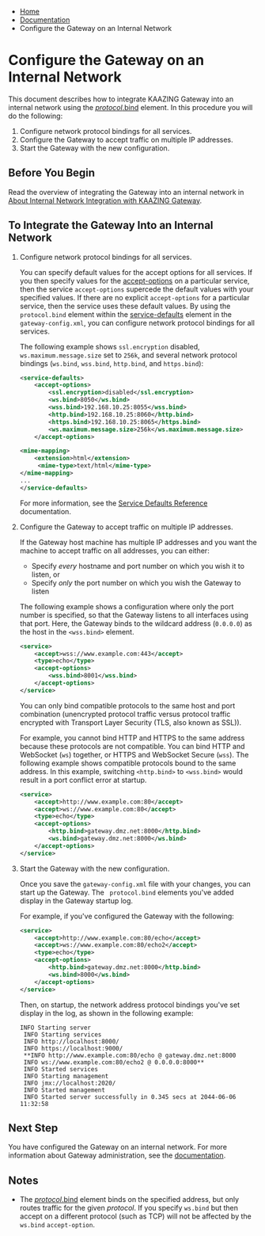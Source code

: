 -   [Home](../../index.md)
-   [Documentation](../index.md)
-   Configure the Gateway on an Internal Network

Configure the Gateway on an Internal Network
==============================================================================================================

This document describes how to integrate KAAZING Gateway into an internal network using the [*protocol*.bind](../admin-reference/r_configure_gateway_service.md#protocolbind) element. In this procedure you will do the following:

1.  Configure network protocol bindings for all services.
2.  Configure the Gateway to accept traffic on multiple IP addresses.
3.  Start the Gateway with the new configuration.

Before You Begin
----------------

Read the overview of integrating the Gateway into an internal network in [About Internal Network Integration with KAAZING Gateway](u_protocol_binding.md).

To Integrate the Gateway Into an Internal Network
----------------------------------------------------------------------------------

1.  Configure network protocol bindings for all services.

    You can specify default values for the accept options for all services. If you then specify values for the [accept-options](../admin-reference/r_configure_gateway_service.md#accept-options-and-connect-options) on a particular service, then the service `accept-options` supercede the default values with your specified values. If there are no explicit `accept-options` for a particular service, then the service uses these default values. By using the `protocol.bind` element within the [service-defaults](../admin-reference/r_configure_gateway_service_defaults.md) element in the `gateway-config.xml`, you can configure network protocol bindings for all services.

    The following example shows `ssl.encryption` disabled, `ws.maximum.message.size` set to `256k`, and several network protocol bindings (`ws.bind`, `wss.bind`, `http.bind`, and `https.bind`):

    ``` xml
    <service-defaults>
        <accept-options>
            <ssl.encryption>disabled</ssl.encryption>
            <ws.bind>8050</ws.bind>
            <wss.bind>192.168.10.25:8055</wss.bind>
            <http.bind>192.168.10.25:8060</http.bind>
            <https.bind>192.168.10.25:8065</https.bind>
            <ws.maximum.message.size>256k</ws.maximum.message.size>
        </accept-options>

    <mime-mapping>
        <extension>html</extension>
         <mime-type>text/html</mime-type>
    </mime-mapping>
    ...
    </service-defaults>
    ```

    For more information, see the [Service Defaults Reference](../admin-reference/r_configure_gateway_service_defaults.md) documentation.

2.  Configure the Gateway to accept traffic on multiple IP addresses.

    If the Gateway host machine has multiple IP addresses and you want the machine to accept traffic on all addresses, you can either:

    -   Specify *every* hostname and port number on which you wish it to listen, or
    -   Specify *only* the port number on which you wish the Gateway to listen

    The following example shows a configuration where only the port number is specified, so that the Gateway listens to all interfaces using that port. Here, the Gateway binds to the wildcard address (`0.0.0.0`) as the host in the `<wss.bind>` element.

    ``` xml
    <service>
        <accept>wss://www.example.com:443</accept>
        <type>echo</type>
        <accept-options>  
            <wss.bind>8001</wss.bind>
        </accept-options>
    </service>
    ```

    You can only bind compatible protocols to the same host and port combination (unencrypted protocol traffic versus protocol traffic encrypted with Transport Layer Security (TLS, also known as SSL)).

    For example, you cannot bind HTTP and HTTPS to the same address because these protocols are not compatible. You can bind HTTP and WebSocket (`ws`) together, or HTTPS and WebSocket Secure (`wss`). The following example shows compatible protocols bound to the same address. In this example, switching `<http.bind>` to `<wss.bind>` would result in a port conflict error at startup.

    ``` xml
    <service>
        <accept>http://www.example.com:80</accept>
        <accept>ws://www.example.com:80</accept>
        <type>echo</type>
        <accept-options>
            <http.bind>gateway.dmz.net:8000</http.bind>
            <ws.bind>gateway.dmz.net:8000</ws.bind>
        </accept-options>
    </service>
    ```

3.  Start the Gateway with the new configuration.

    Once you save the `gateway-config.xml` file with your changes, you can start up the Gateway. The ` protocol.bind` elements you've added display in the Gateway startup log.

    For example, if you've configured the Gateway with the following:

    ``` xml
    <service>
        <accept>http://www.example.com:80/echo</accept>
        <accept>ws://www.example.com:80/echo2</accept>
        <type>echo</type>
        <accept-options>
            <http.bind>gateway.dmz.net:8000</http.bind>
            <ws.bind>8000</ws.bind>
        </accept-options>
    </service>
    ```

    Then, on startup, the network address protocol bindings you've set display in the log, as shown in the following example:

    ```
    INFO Starting server
     INFO Starting services
     INFO http://localhost:8000/
     INFO https://localhost:9000/
     **INFO http://www.example.com:80/echo @ gateway.dmz.net:8000
     INFO ws://www.example.com:80/echo2 @ 0.0.0.0:8000**
     INFO Started services
     INFO Starting management
     INFO jmx://localhost:2020/
     INFO Started management
     INFO Started server successfully in 0.345 secs at 2044-06-06 11:32:58
     ```

Next Step
--------------------------------

You have configured the Gateway on an internal network. For more information about Gateway administration, see the [documentation](../index.md).

Notes
-----

-   The [*protocol*.bind](../admin-reference/r_configure_gateway_service.md#protocolbind) element binds on the specified address, but only routes traffic for the given *protocol*. If you specify `ws.bind` but then accept on a different protocol (such as TCP) will not be affected by the `ws.bind` `accept-option`.
